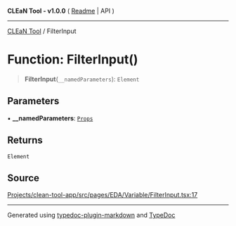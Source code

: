 **CLEaN Tool - v1.0.0** ( [Readme](../README.md) \| API )

***

[CLEaN Tool](../exports.md) / FilterInput

# Function: FilterInput()

> **FilterInput**(`__namedParameters`): `Element`

## Parameters

▪ **\_\_namedParameters**: [`Props`](../interfaces/Props.md)

## Returns

`Element`

## Source

[Projects/clean-tool-app/src/pages/EDA/Variable/FilterInput.tsx:17](https://github.com/yuckyh/clean-tool-app/)

***

Generated using [typedoc-plugin-markdown](https://www.npmjs.com/package/typedoc-plugin-markdown) and [TypeDoc](https://typedoc.org/)
